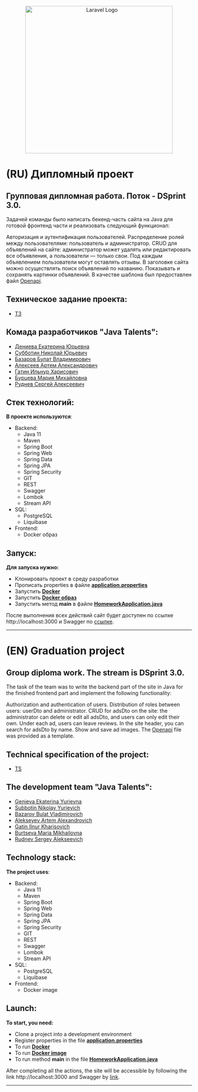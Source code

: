 <p align="center"><a href="https://laravel.com" target="_blank"><img src="https://user-images.githubusercontent.com/113195869/227241982-c8ed6f37-0fd0-4333-9fc1-e2f266221a7b.png" width="400" alt="Laravel Logo"></a></p>

# (RU) Дипломный проект
## Групповая дипломная работа. Поток - DSprint 3.0.

Задачей команды было написать бекенд-часть сайта на Java для готовой фронтенд части и реализовать следующий функционал:

Авторизация и аутентификация пользователей.
Распределение ролей между пользователями: пользователь и администратор.
CRUD для объявлений на сайте: администратор может удалять или редактировать все объявления, а пользователи — только свои.
Под каждым объявлением пользователи могут оставлять отзывы.
В заголовке сайта можно осуществлять поиск объявлений по названию.
Показывать и сохранять картинки объявлений.
В качестве шаблона был предоставлен файл [Openapi](https://drive.google.com/file/d/1NInRupH5y59DMAFvUDcd2C0kIWaMk93Q/view).

## Техническое задание проекта:
- [ТЗ](https://skyengpublic.notion.site/02df5c2390684e3da20c7a696f5d463d)

## Комада разработчиков "Java Talents":

 - [Дениева Екатерина Юрьевна](https://github.com/Katy7711)
 - [Субботин Николай Юрьевич](https://github.com/nusubbotin/)
 - [Базаров Булат Владимирович](https://github.com/qwsq4)
 - [Алексеев Артем Александрович](https://github.com/ArtemA1ekseev)
 - [Гатин Ильнур Харисович](https://github.com/ilnurGatin)
 - [Бурцева Мария Михайловна](https://github.com/Marikarumba)
 - [Руднев Сергей Алексеевич](https://github.com/Kanat24)
 
## Стек технологий:
**В проекте используются**:
 
* Backend:
    - Java 11
    - Maven
    - Spring Boot
    - Spring Web
    - Spring Data
    - Spring JPA
    - Spring Security
    - GIT
    - REST
    - Swagger
    - Lombok
    - Stream API
* SQL:
    - PostgreSQL
    - Liquibase
* Frontend:
    - Docker образ

## Запуск:
**Для запуска нужно:**
- Клонировать проект в среду разработки
- Прописать properties в файле **[application.properties](src/main/resources/application.properties)**
- Запустить **[Docker](https://www.docker.com)**
- Запустить **[Docker образ](https://drive.google.com/file/d/1UZTpeTAQpC4ANkHEFAGK2yjTFzZhXLPz/view)**
- Запустить метод **main** в файле **[HomeworkApplication.java](src/main/java/ru/skypro/homework/HomeworkApplication.java)**

После выполнения всех действий сайт будет доступен по ссылке http://localhost:3000 и Swagger по [ссылке](https://editor.swagger.io/).

------
 
# (EN) Graduation project
## Group diploma work. The stream is DSprint 3.0.

The task of the team was to write the backend part of the site in Java for the finished frontend part and implement the following functionality:

Authorization and authentication of users.
Distribution of roles between users: userDto and administrator.
CRUD for adsDto on the site: the administrator can delete or edit all adsDto, and users can only edit their own.
Under each ad, users can leave reviews.
In the site header, you can search for adsDto by name.
Show and save ad images.
The [Openapi](https://drive.google.com/file/d/1NInRupH5y59DMAFvUDcd2C0kIWaMk93Q/view) file was provided as a template.

## Technical specification of the project:
- [TS](https://skyengpublic.notion.site/02df5c2390684e3da20c7a696f5d463d)

## The development team "Java Talents":

 - [Genieva Ekaterina Yurievna](https://github.com/Katy7711)
 - [Subbotin Nikolay Yurievich](https://github.com/nusubbotin/)
 - [Bazarov Bulat Vladimirovich](https://github.com/qwsq4)
 - [Alekseyev Artem Alexandrovich](https://github.com/ArtemA1ekseev)
 - [Gatin Ilnur Kharisovich](https://github.com/ilnurGatin)
 - [Burtseva Maria Mikhailovna](https://github.com/Marikarumba)
 - [Rudnev Sergey Alekseevich](https://github.com/Karat24)
 
## Technology stack:
**The project uses**:
 
* Backend:
    - Java 11
    - Maven
    - Spring Boot
    - Spring Web
    - Spring Data
    - Spring JPA
    - Spring Security
    - GIT
    - REST
    - Swagger
    - Lombok
    - Stream API
* SQL:
    - PostgreSQL
    - Liquibase
* Frontend:
    - Docker image

## Launch:
**To start, you need:**
- Clone a project into a development environment
- Register properties in the file **[application.properties](src/main/resources/application.properties)**
- To run **[Docker](https://www.docker.com)**
- To run **[Docker image](https://drive.google.com/file/d/1UZTpeTAQpC4ANkHEFAGK2yjTFzZhXLPz/view)**
- To run method **main** in the file **[HomeworkApplication.java](src/main/java/ru/skypro/homework/HomeworkApplication.java)**

After completing all the actions, the site will be accessible by following the link http://localhost:3000 and Swagger by [link](https://editor.swagger.io/).

 ------
